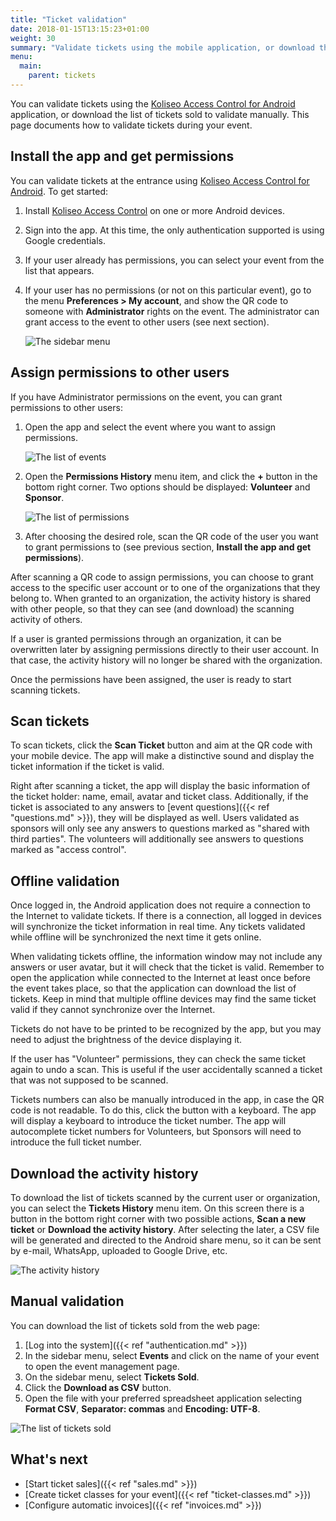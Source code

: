 ```yaml
---
title: "Ticket validation"
date: 2018-01-15T13:15:23+01:00
weight: 30
summary: "Validate tickets using the mobile application, or download the list of tickets sold to validate manually."
menu:
  main:
    parent: tickets
---
```


You can validate tickets using the [Koliseo Access Control for Android](https://play.google.com/store/apps/details?id=com.koliseo.accesscontrol) application, or download the list of tickets sold to validate manually. This page documents how to validate tickets during your event.

## Install the app and get permissions

<figure class="animation-container"></figure>

You can validate tickets at the entrance using [Koliseo Access Control for Android](https://play.google.com/store/apps/details?id=com.koliseo.accesscontrol). To get started:

1. Install [Koliseo Access Control](https://play.google.com/store/apps/details?id=com.koliseo.accesscontrol) on one or more Android devices.
1. Sign into the app. At this time, the only authentication supported is using Google credentials.
1. If your user already has permissions, you can select your event from the list that appears.
1. If your user has no permissions (or not on this particular event), go to the menu **Preferences > My account**, and show the QR code to someone with **Administrator** rights on the event. The administrator can grant access to the event to other users (see next section).

   ![The sidebar menu](/img/screenshots/validation/sidebar-menu.avif)

## Assign permissions to other users

If you have Administrator permissions on the event, you can grant permissions to other users:

1. Open the app and select the event where you want to assign permissions.

   ![The list of events](/img/screenshots/validation/select-event.avif)

1. Open the **Permissions History** menu item, and click the **+** button in the bottom right corner. Two options should be displayed: **Volunteer** and **Sponsor**.

   ![The list of permissions](/img/screenshots/validation/add-permission.avif)

1. After choosing the desired role, scan the QR code of the user you want to grant permissions to (see previous section, **Install the app and get permissions**).

After scanning a QR code to assign permissions, you can choose to grant access to the specific user account or to one of the organizations that they belong to. When granted to an organization, the activity history is shared with other people, so that they can see (and download) the scanning activity of others.

If a user is granted permissions through an organization, it can be overwritten later by assigning permissions directly to their user account. In that case, the activity history will no longer be shared with the organization.

Once the permissions have been assigned, the user is ready to start scanning tickets.

## Scan tickets

To scan tickets, click the **Scan Ticket** button and aim at the QR code with your mobile device. The app will make a distinctive sound and display the ticket information if the ticket is valid.

Right after scanning a ticket, the app will display the basic information of the ticket holder: name, email, avatar and ticket class. Additionally, if the ticket is associated to any answers to [event questions]({{< ref "questions.md" >}}), they will be displayed as well. Users validated as sponsors will only see any answers to questions marked as "shared with third parties". The volunteers will additionally see answers to questions marked as "access control".

## Offline validation

Once logged in, the Android application does not require a connection to the Internet to validate tickets. If there is a connection, all logged in devices will synchronize the ticket information in real time. Any tickets validated while offline will be synchronized the next time it gets online.

When validating tickets offline, the information window may not include any answers or user avatar, but it will check that the ticket is valid. Remember to open the application while connected to the Internet at least once before the event takes place, so that the application can download the list of tickets. Keep in mind that multiple offline devices may find the same ticket valid if they cannot synchronize over the Internet.

Tickets do not have to be printed to be recognized by the app, but you may need to adjust the brightness of the device displaying it.

If the user has "Volunteer" permissions, they can check the same ticket again to undo a scan. This is useful if the user accidentally scanned a ticket that was not supposed to be scanned.

Tickets numbers can also be manually introduced in the app, in case the QR code is not readable. To do this, click the button with a keyboard. The app will display a keyboard to introduce the ticket number. The app will autocomplete ticket numbers for Volunteers, but Sponsors will need to introduce the full ticket number.

## Download the activity history

To download the list of tickets scanned by the current user or organization, you can select the **Tickets History** menu item. On this screen there is a button in the bottom right corner with two possible actions, **Scan a new ticket** or **Download the activity history**. After selecting the later, a CSV file will be generated and directed to the Android share menu, so it can be sent by e-mail, WhatsApp, uploaded to Google Drive, etc.

![The activity history](/img/screenshots/validation/activity-history.avif)

## Manual validation

You can download the list of tickets sold from the web page:

1. [Log into the system]({{< ref "authentication.md" >}})
1. In the sidebar menu, select **Events** and click on the name of your event to open the event management page.
1. On the sidebar menu, select **Tickets Sold**.
1. Click the **Download as CSV** button.
1. Open the file with your preferred spreadsheet application selecting **Format CSV**, **Separator: commas** and **Encoding: UTF-8**.

![The list of tickets sold](/img/screenshots/tickets/download-tickets.avif)

## What's next

- [Start ticket sales]({{< ref "sales.md" >}})
- [Create ticket classes for your event]({{< ref "ticket-classes.md" >}})
- [Configure automatic invoices]({{< ref "invoices.md" >}})

<script src="/js/lottie_light.min.js"></script>
<script>
lottie.loadAnimation({
  container: document.querySelector('.animation-container'),
  renderer: 'svg',
  loop: true,
  autoplay: true,
  path: '/img/qr-scan.json'
});
</script>
